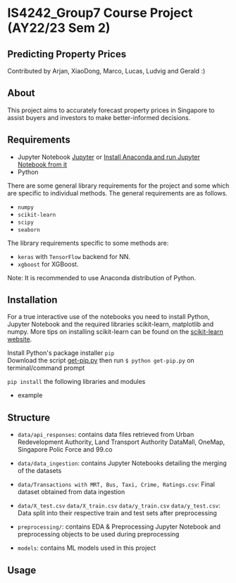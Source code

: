 # IS4242_Group7 Course Project (AY22/23 Sem 2)

## Predicting Property Prices
Contributed by Arjan, XiaoDong, Marco, Lucas, Ludvig and Gerald :)

## About
This project aims to accurately forecast property prices in Singapore to assist buyers and investors to make better-informed decisions.

## Requirements
- Jupyter Notebook [Jupyter](https://jupyter.org/install) or [Install Anaconda and run Jupyter Notebook from it](https://docs.anaconda.com/anaconda/install/index.html)
- Python

There are some general library requirements for the project and some which are specific to individual methods. The general requirements are as follows.

- `numpy`
- `scikit-learn`
- `scipy`
- `seaborn`

The library requirements specific to some methods are:

- `keras` with `TensorFlow` backend for NN.
- `xgboost` for XGBoost.

Note: It is recommended to use Anaconda distribution of Python.

## Installation

For a true interactive use of the notebooks you need to install Python, Jupyter Notebook and the required libraries scikit-learn, matplotlib and numpy. More tips on installing scikit-learn can be found on the [scikit-learn website](https://scikit-learn.sourceforge.net/dev/install.html#installing-an-official-release).

Install Python's package installer `pip`  
Download the script [get-pip.py](https://bootstrap.pypa.io/get-pip.py) then run `$ python get-pip.py` on terminal/command prompt

`pip install` the following libraries and modules
- example

## Structure
- `data/api_responses`: contains data files retrieved from Urban Redevelopment Authority, Land Transport Authority DataMall, OneMap, Singapore Polic Force and 99.co
- `data/data_ingestion`: contains Jupyter Notebooks detailing the merging of the datasets
- `data/Transactions with MRT, Bus, Taxi, Crime, Ratings.csv`: Final dataset obtained from data ingestion
- `data/X_test.csv` `data/X_train.csv` `data/y_train.csv` `data/y_test.csv`: Data split into their respective train and test sets after preprocessing

- `preprocessing/`: contains EDA & Preprocessing Jupyter Notebook and preprocessing objects to be used during preprocessing

- `models`: contains ML models used in this project

## Usage
